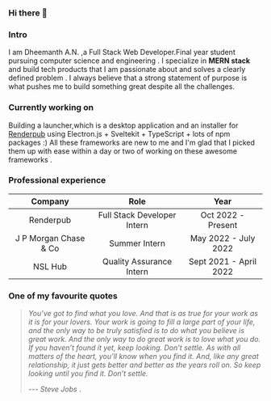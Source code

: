 ### Hi there 👋

<!--
**dheesimha/dheesimha** is a ✨ _special_ ✨ repository because its `README.md` (this file) appears on your GitHub profile.

Here are some ideas to get you started:

- 🔭 I’m currently working on ...
- 🌱 I’m currently learning ...
- 👯 I’m looking to collaborate on ...
- 🤔 I’m looking for help with ...
- 💬 Ask me about ...
- 📫 How to reach me: ...
- 😄 Pronouns: ...
- ⚡ Fun fact: ...
-->
### Intro
I am Dheemanth A.N. ,a Full Stack Web Developer.Final year student pursuing computer science and engineering . I specialize in **MERN stack** and build tech products that I am passionate about and solves a clearly defined problem . I always believe that a strong statement of purpose is what pushes me to build something great despite all the challenges.

### Currently working on

Building a launcher,which is a desktop application and an installer for [Renderpub](https://renderpub.com) using Electron.js + Sveltekit + TypeScript + lots of npm packages :) All these frameworks are new to me and I'm glad that I picked them up with ease within a day or two of working on these awesome frameworks . 

### Professional experience
| Company | Role | Year |
| :---: | :---: | :---: |
| Renderpub | Full Stack Developer Intern | Oct 2022 - Present |
| J P Morgan Chase & Co | Summer Intern | May 2022 - July 2022 |
| NSL Hub  | Quality Assurance Intern | Sept 2021 - April 2022 |

### One of my favourite quotes

>*You’ve got to find what you love. And that is as true for your work as it is for your lovers. Your work is going to fill a large part of your life, and the only way to be truly satisfied is to do what you believe is great work. And the only way to do great work is to love what you do. If you haven’t found it yet, keep looking. Don’t settle. As with all matters of the heart, you’ll know when you find it. And, like any great relationship, it just gets better and better as the years roll on. So keep looking until you find it. Don’t settle.*
>
> --- <cite>Steve Jobs</cite>
.
